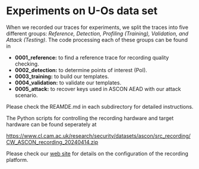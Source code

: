 # Experiments on U-Os data set  

When we recorded our traces for experiments, we split the traces into five different groups: _Reference, Detection, Profiling (Training), Validation, and Attack (Testing)_. The code processing each of these groups can be found in

 -  **0001\_reference:** to find a reference trace for recording quality checking.
 -  **0002\_detection:** to determine points of interest (PoI). 
 -  **0003\_training:** to build our templates.
 -  **0004\_validation:** to validate our templates.
 -  **0005\_attack:** to recover keys used in ASCON AEAD with our attack scenario.

Please check the REAMDE.md in each subdirectory for detailed instructions.

The Python scripts for controlling the recording hardware and target hardware can be found seperately at

https://www.cl.cam.ac.uk/research/security/datasets/ascon/src_recording/CW_ASCON_recording_20240414.zip

Please check our [web site](https://www.cl.cam.ac.uk/research/security/datasets/ascon/index.html#U-Os-recording) for details on the configuration of the recording platform.  
